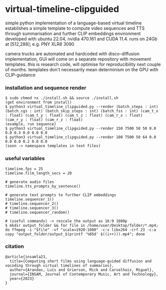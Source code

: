

# virtual-timeline-clipguided

simple python implementation of a language-based virtual timeline  
establishes a simple template to compute video sequences and TTS through summarisation and further CLIP embeddings
environment developed with ubuntu 22.04, nvidia 470.161 and CUDA 11.4. runs on 24Gb at [512,288]; e.g. PNY XLR8 3090

camera trucks are automated and hardcoded with disco-diffusion implementation, GUI will come on a separate repository with movement templates. this is research code, will optimise for reproducibility next couple of months. templates don't necessarily mean determinism on the GPU with CLIP-guidance


### installation and sequence render
```
$ sudo chmod +x ./install.sh && source ./install.sh
(get environment from install)
$ python3 virtual_timeline_clipguided.py --render (batch_steps : int) (batch_cgs : int) (batch_skip_steps : int) (batch_fss : int) (cam_t_x : float) (cam_t_y : float) (cam_t_z : float) (cam_r_x : float) (cam_r_y : float) (cam_r_z : float)
(example, run sequence)
$ python3 virtual_timeline_clipguided.py --render 150 7500 50 50 0.0 0.0 0.3 0.0 0.0 0.0 
$ python3 virtual_timeline_clipguided.py --render 100 7500 50 64 0.0 0.0 0.0 0.2 0.0 0.0 
(soon -> namespace templates in text files)
```

### useful variables
```
timeline.fps = 25
timeline.film_length_secs = 20

# generate audio files
timeline.tts_prompts_by_sentence()

# generate text prompts to further CLIP embeddings
timeline.sequencer_1()
# timeline.sequencer_2()
# timeline.sequencer_3()
# timeline.sequencer_random()

# (useful commands) -> rescale the output as 16:9 1080p
$ mkdir output_folder && for file in /home/user/Desktop/folder/*.mp4; do ffmpeg -i "$file" -vf "scale=1920:1080" -c:v libx264 -crf 23 -c:a copy "output_folder/output_$(printf '%05d' $((i++))).mp4"; done
```

### citation
```
@article{insamla23,
  title={Computing short films using language-guided diffusion and vocoding through virtual timelines of summaries},
  author={Arandas, Luís and Grierson, Mick and Carvalhais, Miguel},
  journal={INSAM, Journal of Contemporary Music, Art and Technology},
  year={2023}
}
```

